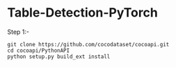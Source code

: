 # Table-Detection-PyTorch

Step 1:-

```
git clone https://github.com/cocodataset/cocoapi.git
cd cocoapi/PythonAPI
python setup.py build_ext install
```
